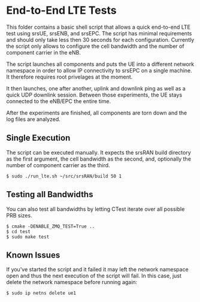 End-to-End LTE Tests
====================

This folder contains a basic shell script that allows a quick end-to-end LTE test
using srsUE, srsENB, and srsEPC. The script has minimal requirements and should
only take less then 30 seconds for each configuration. Currently the script
only allows to configure the cell bandwidth and the number of component carrier in the eNB.

The script launches all components and puts the UE into a different network namespace
in order to allow IP connectivity to srsEPC on a single machine. It therefore
requires root privelages at the moment.

It then launches, one after another, uplink and downlink ping as well as a quick UDP
downlink session. Between those experiments, the UE stays connected to the eNB/EPC
the entire time.

After the experiments are finished, all components are torn down and the log files
are analyzed.


Single Execution
----------------

The script can be executed manually. It expects the srsRAN build directory as
the first argument, the cell bandwidth as the second, and, optionally the number
of component carrier as the third.

```
$ sudo ./run_lte.sh ~/src/srsRAN/build 50 1
```

Testing all Bandwidths
----------------------

You can also test all bandwidths by letting CTest iterate over all possible PRB sizes.

```
$ cmake -DENABLE_ZMQ_TEST=True ..
$ cd test
$ sudo make test
```

Known Issues
------------

If you've started the script and it failed it may left the network namespace open and thus
the next execution of the script will fail. In this case, just delete the network namespace
before running again:

```
$ sudo ip netns delete ue1
```
